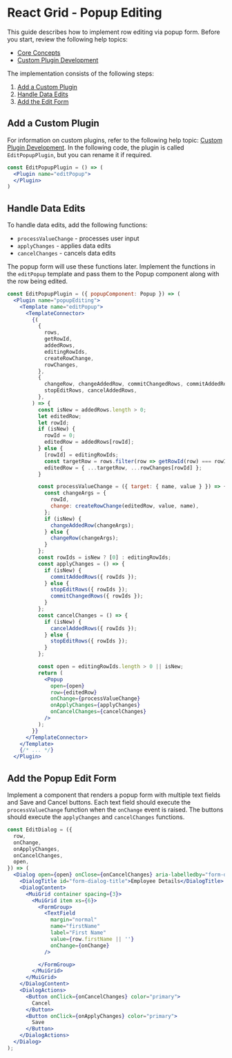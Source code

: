 # React Grid - Popup Editing

This guide describes how to implement row editing via popup form. Before you start, review the following help topics:

- [Core Concepts](../../../core/docs/guides/fundamentals.md)
- [Custom Plugin Development](./custom-plugin-development.md)

The implementation consists of the following steps:

1. [Add a Custom Plugin](#add-a-custom-plugin)
1. [Handle Data Edits](#handle-data-edits)
1. [Add the Edit Form](#add-the-edit-form)

## Add a Custom Plugin

For information on custom plugins, refer to the following help topic: [Custom Plugin Development](./custom-plugin-development.md). In the following code, the plugin is called `EditPopupPlugin`, but you can rename it if required.

```jsx
const EditPopupPlugin = () => (
  <Plugin name="editPopup">
  </Plugin>
)
```

## Handle Data Edits

To handle data edits, add the following functions:

- `processValueChange` - processes user input
- `applyChanges` - applies data edits
- `cancelChanges` - cancels data edits

The popup form will use these functions later. Implement the functions in the `editPopup` template and pass them to the Popup component along with the row being edited.

```jsx
const EditPopupPlugin = ({ popupComponent: Popup }) => (
  <Plugin name="popupEditing">
    <Template name="editPopup">
      <TemplateConnector>
        {(
          {
            rows,
            getRowId,
            addedRows,
            editingRowIds,
            createRowChange,
            rowChanges,
          },
          {
            changeRow, changeAddedRow, commitChangedRows, commitAddedRows,
            stopEditRows, cancelAddedRows,
          },
        ) => {
          const isNew = addedRows.length > 0;
          let editedRow;
          let rowId;
          if (isNew) {
            rowId = 0;
            editedRow = addedRows[rowId];
          } else {
            [rowId] = editingRowIds;
            const targetRow = rows.filter(row => getRowId(row) === rowId)[0];
            editedRow = { ...targetRow, ...rowChanges[rowId] };
          }

          const processValueChange = ({ target: { name, value } }) => {
            const changeArgs = {
              rowId,
              change: createRowChange(editedRow, value, name),
            };
            if (isNew) {
              changeAddedRow(changeArgs);
            } else {
              changeRow(changeArgs);
            }
          };
          const rowIds = isNew ? [0] : editingRowIds;
          const applyChanges = () => {
            if (isNew) {
              commitAddedRows({ rowIds });
            } else {
              stopEditRows({ rowIds });
              commitChangedRows({ rowIds });
            }
          };
          const cancelChanges = () => {
            if (isNew) {
              cancelAddedRows({ rowIds });
            } else {
              stopEditRows({ rowIds });
            }
          };

          const open = editingRowIds.length > 0 || isNew;
          return (
            <Popup
              open={open}
              row={editedRow}
              onChange={processValueChange}
              onApplyChanges={applyChanges}
              onCancelChanges={cancelChanges}
            />
          );
        }}
      </TemplateConnector>
    </Template>
    {/* ... */}
  </Plugin>
```

## Add the Popup Edit Form

Implement a component that renders a popup form with multiple text fields and Save and Cancel buttons. Each text field should execute the `processValueChange` function when the `onChange` event is raised. The buttons should execute the `applyChanges` and `cancelChanges` functions.

```jsx
const EditDialog = ({
  row,
  onChange,
  onApplyChanges,
  onCancelChanges,
  open,
}) => (
  <Dialog open={open} onClose={onCancelChanges} aria-labelledby="form-dialog-title">
    <DialogTitle id="form-dialog-title">Employee Details</DialogTitle>
    <DialogContent>
      <MuiGrid container spacing={3}>
        <MuiGrid item xs={6}>
          <FormGroup>
            <TextField
              margin="normal"
              name="firstName"
              label="First Name"
              value={row.firstName || ''}
              onChange={onChange}
            />

          </FormGroup>
        </MuiGrid>
      </MuiGrid>
    </DialogContent>
    <DialogActions>
      <Button onClick={onCancelChanges} color="primary">
        Cancel
      </Button>
      <Button onClick={onApplyChanges} color="primary">
        Save
      </Button>
    </DialogActions>
  </Dialog>
);
```
